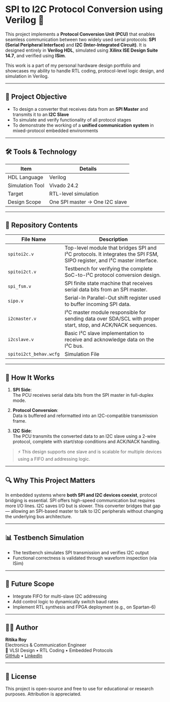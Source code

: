 # SPI to I2C Protocol Conversion using Verilog 🔄

This project implements a **Protocol Conversion Unit (PCU)** that enables seamless communication between two widely used serial protocols: **SPI (Serial Peripheral Interface)** and **I2C (Inter-Integrated Circuit)**. It is designed entirely in **Verilog HDL**, simulated using **Xilinx ISE Design Suite 14.7**, and verified using **ISim**.

This work is a part of my personal hardware design portfolio and showcases my ability to handle RTL coding, protocol-level logic design, and simulation in Verilog.

---

## 🎯 Project Objective

- To design a converter that receives data from an **SPI Master** and transmits it to an **I2C Slave**
- To simulate and verify functionality of all protocol stages
- To demonstrate the working of a **unified communication system** in mixed-protocol embedded environments

---

## 🛠️ Tools & Technology

| Item                | Details                          |
|---------------------|----------------------------------|
| HDL Language        | Verilog                          |
| Simulation Tool     | Vivado 24.2                      |
| Target              | RTL-level simulation             |
| Design Scope        | One SPI master → One I2C slave   |

---

## 📂 Repository Contents

| File Name       | Description                                                                 |
|------------------|-----------------------------------------------------------------------------|
| `spitoi2c.v`     | Top-level module that bridges SPI and I²C protocols. It integrates the SPI FSM, SIPO register, and I²C master interface. |
| `spitoi2ct.v`    | Testbench for verifying the complete SoC-to-I²C protocol conversion design. |
| `spi_fsm.v`      | SPI finite state machine that receives serial data bits from an SPI master. |
| `sipo.v`         | Serial-In Parallel-Out shift register used to buffer incoming SPI data.     |
| `i2cmaster.v`    | I²C master module responsible for sending data over SDA/SCL with proper start, stop, and ACK/NACK sequences. |
| `i2cslave.v`     | Basic I²C slave implementation to receive and acknowledge data on the I²C bus. |
| `spitoi2ct_behav.wcfg`     | Simulation File  |


---

## 🧠 How It Works

1. **SPI Side**:  
   The PCU receives serial data bits from the SPI master in full-duplex mode.

2. **Protocol Conversion**:  
   Data is buffered and reformatted into an I2C-compatible transmission frame.

3. **I2C Side**:  
   The PCU transmits the converted data to an I2C slave using a 2-wire protocol, complete with start/stop conditions and ACK/NACK handling.

> ⚡ This design supports one slave and is scalable for multiple devices using a FIFO and addressing logic.

---

## 🔍 Why This Project Matters

In embedded systems where **both SPI and I2C devices coexist**, protocol bridging is essential. SPI offers high-speed communication but requires more I/O lines. I2C saves I/O but is slower. This converter bridges that gap — allowing an SPI-based master to talk to I2C peripherals without changing the underlying bus architecture.

---

## 📊 Testbench Simulation

- The testbench simulates SPI transmission and verifies I2C output
- Functional correctness is validated through waveform inspection (via ISim)

---

## 🚀 Future Scope

- Integrate FIFO for multi-slave I2C addressing
- Add control logic to dynamically switch baud rates
- Implement RTL synthesis and FPGA deployment (e.g., on Spartan-6)

---

## 👩‍💻 Author

**Ritika Roy**  
Electronics & Communication Engineer  
🔧 VLSI Design • RTL Coding • Embedded Protocols  
[GitHub](https://github.com/ritikaroy01) • [LinkedIn](https://www.linkedin.com/in/ritikaroy01)

---

## 📜 License

This project is open-source and free to use for educational or research purposes. Attribution is appreciated.

